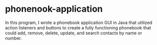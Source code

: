 phonenook-application
=====================

In this program, I wrote a phonebook application GUI in Java that utilized action listeners and buttons  to create a fully functioning phonebook that could add, remove, delete, update, and search contacts by name or number.
